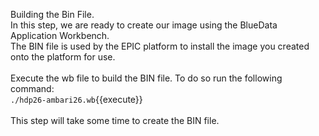 Building the Bin File. <br>
In this step, we are ready to create our image using the BlueData Application Workbench.<br> The BIN file is used by the EPIC platform to install the image you created onto the platform for use. <br>
<br>Execute the wb file to build the BIN file. To do so run the following command:
<br>`./hdp26-ambari26.wb`{{execute}}
<br>
<br>
This step will take some time to create the BIN file. 


